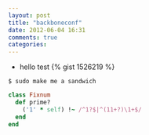 ```yaml
---
layout: post
title: "backboneconf"
date: 2012-06-04 16:31
comments: true
categories: 
---
```

* hello test
{% gist 1526219 %}
```
$ sudo make me a sandwich
```
``` ruby Discover if a number is prime http://www.noulakaz.net/weblog/2007/03/18/a-regular-expression-to-check-for-prime-numbers/ Source Article
class Fixnum
  def prime?
    ('1' * self) !~ /^1?$|^(11+?)\1+$/
  end
end
```
